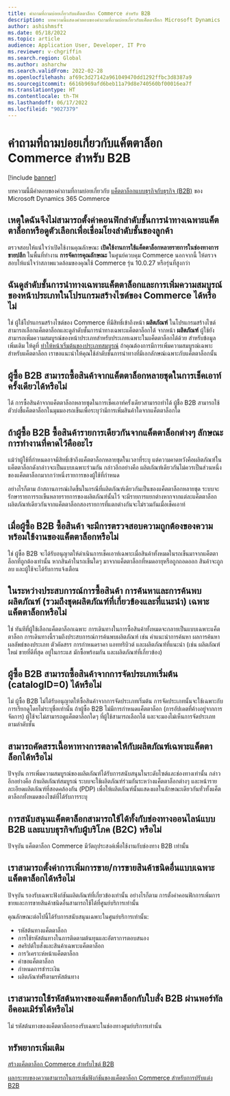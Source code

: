 ```yaml
---
title: คำถามที่ถามบ่อยเกี่ยวกับแค็ตตาล็อก Commerce สำหรับ B2B
description: บทความนี้แสดงคําตอบของคําถามที่ถามบ่อยเกี่ยวกับแค็ตตาล็อก Microsoft Dynamics 365 Commerce
author: ashishmsft
ms.date: 05/18/2022
ms.topic: article
audience: Application User, Developer, IT Pro
ms.reviewer: v-chgriffin
ms.search.region: Global
ms.author: asharchw
ms.search.validFrom: 2022-02-28
ms.openlocfilehash: af69c3d27142a961049470dd1292ffbc3d8387a9
ms.sourcegitcommit: 6616b969afd6beb11a79d8e740560bf00016ea7f
ms.translationtype: HT
ms.contentlocale: th-TH
ms.lasthandoff: 06/17/2022
ms.locfileid: "9027379"
---
```

# <a name="commerce-catalogs-for-b2b-faq"></a>คำถามที่ถามบ่อยเกี่ยวกับแค็ตตาล็อก Commerce สำหรับ B2B

[!include [banner](includes/banner.md)]

บทความนี้มีคำตอบของคำถามที่ถามบ่อยเกี่ยวกับ [แค็ตตาล็อกแบบธุรกิจกับธุรกิจ (B2B)](catalogs-b2b-sites.md) ของ Microsoft Dynamics 365 Commerce

## <a name="why-cant-i-configure-a-catalog-specific-navigation-hierarchy-or-see-an-option-to-associate-a-customer-hierarchy"></a>เหตุใดฉันจึงไม่สามารถตั้งค่าคอนฟิกลำดับชั้นการนําทางเฉพาะแค็ตตาล็อกหรือดูตัวเลือกเพื่อเชื่อมโยงลำดับชั้นของลูกค้า

ตรวจสอบให้แน่ใจว่าเปิดใช้งานคุณลักษณะ **เปิดใช้งานการใช้แค็ตตาล็อกหลายรายการในช่องทางการขายปลีก** ในพื้นที่ทำงาน **การจัดการคุณลักษณะ** ในศูนย์ควบคุม Commerce นอกจากนี้ ให้ตรวจสอบให้แน่ใจว่าสภาพแวดล้อมของคุณใช้ Commerce รุ่น 10.0.27 หรือรุ่นที่สูงกว่า

## <a name="can-i-view-the-catalog-specific-hierarchy-and-enrich-category-pages-in-commerce-site-builder"></a>ฉันดูลำดับชั้นการนําทางเฉพาะแค็ตตาล็อกและการเพิ่มความสมบูรณ์ของหน้าประเภทในโปรแกรมสร้างไซต์ของ Commerce ได้หรือไม่

ใช่ ผู้ใช้โปรแกรมสร้างไซต์ของ Commerce ที่มีสิทธิ์เข้าถึงหน้า **ผลิตภัณฑ์** ในโปรแกรมสร้างไซต์สามารถเลือกแค็ตตาล็อกและดูลำดับชั้นการนําทางเฉพาะแค็ตตาล็อกได้ จากหน้า **ผลิตภัณฑ์** ผู้ใช้ยังสามารถเพิ่มความสมบูรณ์ของหน้าประเภทสำหรับประเภทเฉพาะในแค็ตตาล็อกได้ด้วย สำหรับข้อมูลเพิ่มเติม ให้ดูที่ [ทำให้หน้าเริ่มต้นของประเภทสมบูรณ์](enrich-category-page.md) ถ้าคุณต้องการมีการเพิ่มความสมบูรณ์เฉพาะสำหรับแค็ตตาล็อก เราขอแนะนําให้คุณใช้ลำดับชั้นการนำทางที่มีเอกลักษณ์เฉพาะกับแค็ตตาล็อกนั้น

## <a name="can-a-b2b-shopper-purchase-from-multiple-catalogs-in-a-single-checkout"></a>ผู้ซื้อ B2B สามารถซื้อสินค้าจากแค็ตตาล็อกหลายชุดในการเช็คเอาท์ครั้งเดียวได้หรือไม่

ได้ การซื้อสินค้าจากแค็ตตาล็อกหลายชุดในการเช็คเอาท์ครั้งเดียวสามารถทำได้ ผู้ชื้อ B2B สามารถใช้ตัวบ่งชี้แค็ตตาล็อกในมุมมองรถเข็นเพื่อระบุว่ามีการเพิ่มสินค้าใดจากแค็ตตาล็อกใด

## <a name="if-a-b2b-shopper-purchases-the-same-item-from-different-catalogs-what-is-the-expected-behavior"></a>ถ้าผู้ซื้อ B2B ซื้อสินค้ารายการเดียวกันจากแค็ตตาล็อกต่างๆ ลักษณะการทำงานที่คาดไว้คืออะไร

แม้ว่าผู้ใช้ที่กำหนดอาจมีสิทธิ์เข้าถึงแค็ตตาล็อกหลายชุดในเวลาที่ระบุ แต่ความคาดหวังคือผลิตภัณฑ์ในแค็ตตาล็อกดังกล่าวจะเป็นแบบเฉพาะร่วมกัน กล่าวอีกอย่างคือ ผลิตภัณฑ์เดียวกันไม่ควรเป็นส่วนหนึ่งของแค็ตตาล็อกมากกว่าหนึ่งรายการของผู้ใช้ที่กำหนด

อย่างไรก็ตาม ถ้าสถานการณ์เกิดขึ้นในกรณีที่ผลิตภัณฑ์เดียวกันเป็นของแค็ตตาล็อกหลายชุด ระบบจะรักษารายการรถเข็นหลายรายการของผลิตภัณฑ์นั้นไว้ จะมีรายการแยกต่างหากจากแต่ละแค็ตตาล็อก ผลิตภัณฑ์เดียวกันจากแค็ตตาล็อกสองรายการที่แตกต่างกันจะไม่รวมกันเมื่อเช็คเอาท์

## <a name="when-a-b2b-shopper-is-shopping-is-there-any-validation-for-catalog-availability"></a>เมื่อผู้ซื้อ B2B ซื้อสินค้า จะมีการตรวจสอบความถูกต้องของความพร้อมใช้งานของแค็ตตาล็อกหรือไม่

ใช่ ผู้ซื้อ B2B จะได้รับอนุญาตให้ดําเนินการเช็คเอาท์เฉพาะเมื่อสินค้าทั้งหมดในรถเข็นมาจากแค็ตตาล็อกที่ถูกต้องเท่านั้น หากสินค้าในรถเข็นใดๆ มาจากแค็ตตาล็อกที่หมดอายุหรือถูกถอดออก สินค้าจะถูกลบ และผู้ใช้จะได้รับการแจ้งเตือน

## <a name="during-the-shopping-experience-are-search-and-product-discovery-including-related-and-recommended-product-collections-catalog-specific"></a>ในระหว่างประสบการณ์การซื้อสินค้า การค้นหาและการค้นพบผลิตภัณฑ์ (รวมถึงชุดผลิตภัณฑ์ที่เกี่ยวข้องและที่แนะนำ) เฉพาะแค็ตตาล็อกหรือไม่

ใช่ ทันทีที่ผู้ใช้เลือกแค็ตตาล็อกเฉพาะ การเดินทางในการซื้อสินค้าทั้งหมดจะกลายเป็นแบบเฉพาะแค็ตตาล็อก การเดินทางนี้รวมถึงประสบการณ์การค้นพบผลิตภัณฑ์ เช่น คำแนะนำการค้นหา ผลการค้นหา ผลลัพธ์ของประเภท ตัวคัดสรร การกําหนดราคา แอททริบิวต์ และผลิตภัณฑ์ที่แนะนำ (เช่น ผลิตภัณฑ์ใหม่ ขายที่ดีที่สุด อยู่ในกระแส มักซื้อพร้อมกัน และผลิตภัณฑ์ที่เกี่ยวข้อง)

## <a name="can-a-b2b-shopper-purchase-from-the-default-assortment-catalogid0"></a>ผู้ซื้อ B2B สามารถซื้อสินค้าจากการจัดประเภทเริ่มต้น (catalogID=0) ได้หรือไม่

ไม่ ผู้ซื้อ B2B ไม่ได้รับอนุญาตให้ซื้อสินค้าจากการจัดประเภทเริ่มต้น การจัดประเภทนั้นจะใช้เฉพาะกับการเรียกดูโดยไม่ระบุชื่อเท่านั้น ถ้าผู้ซื้อ B2B ไม่มีการกำหนดแค็ตตาล็อก (การอัปเดตที่ค้างอยู่จากการจัดการ) ผู้ใช้จะไม่สามารถดูแค็ตตาล็อกใดๆ ที่ผู้ใช้สามารถเลือกได้ และจะมองไม่เห็นการจัดประเภทตามลำดับชั้น

## <a name="can-marketing-content-be-curated-for-a-product-that-is-specific-to-a-catalog"></a>สามารถคัดสรรเนื้อหาทางการตลาดให้กับผลิตภัณฑ์เฉพาะแค็ตตาล็อกได้หรือไม่

ปัจจุบัน การเพิ่มความสมบูรณ์ของผลิตภัณฑ์ได้รับการสนับสนุนในระดับไซต์และช่องทางเท่านั้น กล่าวอีกอย่างคือ ถ้าผลิตภัณฑ์สมบูรณ์ ระบบจะใช้ผลิตภัณฑ์ร่วมกันระหว่างแค็ตตาล็อกต่างๆ และหน้ารายละเอียดผลิตภัณฑ์ที่สอดคล้องกัน (PDP) เพื่อให้ผลิตภัณฑ์นั้นแสดงผลในลักษณะเดียวกันทั่วทั้งแค็ตตาล็อกทั้งหมดของไซต์ที่ได้รับการระบุ

## <a name="is-catalog-support-available-for-both-b2b-and-business-to-consumer-b2c-online-channels"></a>การสนับสนุนแค็ตตาล็อกสามารถใช้ได้ทั้งกับช่องทางออนไลน์แบบ B2B และแบบธุรกิจกับผู้บริโภค (B2C) หรือไม่

ปัจจุบัน แค็ตตาล็อก Commerce มีวัตถุประสงค์เพื่อใช้งานกับช่องทาง B2B เท่านั้น

## <a name="can-we-set-up-catalog-specific-upsellcross-sell-items"></a>เราสามารถตั้งค่าการเพิ่มการขาย/การขายสินค้าชนิดอื่นแบบเฉพาะแค็ตตาล็อกได้หรือไม่

ปัจจุบัน รองรับเฉพาะฟังก์ชันผลิตภัณฑ์ที่เกี่ยวข้องเท่านั้น อย่างไรก็ตาม การตั้งค่าคอนฟิกการเพิ่มการขายและการขายสินค้าชนิดอื่นสามารถใช้ได้ที่ศูนย์บริการเท่านั้น

คุณลักษณะต่อไปนี้ได้รับการสนับสนุนเฉพาะในศูนย์บริการเท่านั้น:

- รหัสต้นทางแค็ตตาล็อก
- การใช้รหัสต้นทางในการติดตามต้นทุนและอัตราการตอบสนอง
- สคริปต์ใบสั่งและสินค้าเฉพาะแค็ตตาล็อก
- การวิเคราะห์หน้าแค็ตตาล็อก
- คำขอแค็ตตาล็อก
- กำหนดการชำระเงิน
- ผลิตภัณฑ์ฟรีตามรหัสต้นทาง

## <a name="can-we-use-catalog-source-codes-for-b2b-orders-through-the-e-commerce-portal"></a>เราสามารถใช้รหัสต้นทางของแค็ตตาล็อกกับใบสั่ง B2B ผ่านพอร์ทัลอีคอมเมิร์ซได้หรือไม่

ไม่ รหัสต้นทางของแค็ตตาล็อกรองรับเฉพาะในช่องทางศูนย์บริการเท่านั้น

## <a name="additional-resources"></a>ทรัพยากรเพิ่มเติม

[สร้างแค็ตตาล็อก Commerce สำหรับไซต์ B2B](catalogs-b2b-sites.md)

[ผลกระทบของความสามารถในการเพิ่มฟังก์ชันของแค็ตตาล็อก Commerce สำหรับการปรับแต่ง B2B](catalogs-b2b-sites-dev.md)
